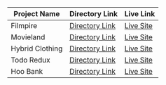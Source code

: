 
| Project Name  | Directory Link | Live Link |
| ------------- | ------------- | ------------- |
| Filmpire  | [Directory Link](https://github.com/A-Kumar23/filmpire)  |[Live Site](https://a-kumar-filmpire.netlify.app/)|
| Movieland  | [Directory Link](https://github.com/A-Kumar23/Simple-React-Movie-Search-App)  |[Live Site](https://a-kumar23-movie-search-app.netlify.app/)|
| Hybrid Clothing  | [Directory Link](https://github.com/A-Kumar23/hybrid-clothing)  |[Live Site](https://hybridclothingcontext.netlify.app/shop)|
| Todo Redux  | [Directory Link](https://github.com/A-Kumar23/Todo-react-redux)  |[Live Site](https://frolicking-croquembouche-fbd655.netlify.app/)|
| Hoo Bank  | [Directory Link](https://github.com/A-Kumar23/modern-bank-ui-tailwind)  |[Live Site](https://modern-bankui-tailwind.netlify.app/)|
